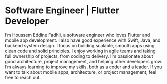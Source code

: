 # Software Engineer | Flutter Developer

I’m Houssem Eddine Fadhli, a software engineer who loves Flutter and mobile app development. I also have good experience with Swift, Java, and backend system design. I focus on building scalable, smooth apps using clean code and solid principles. I enjoy working in agile teams and taking full ownership of projects, from coding to delivery. I’m passionate about good architecture, project management, and helping other developers grow. I’m always learning to improve my skills, both as a coder and a leader. If you want to talk about mobile apps, architecture, or project management, feel free to reach out.
